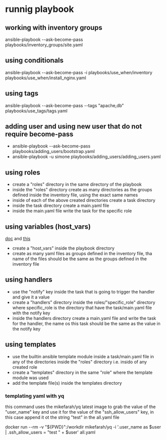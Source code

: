 # runnig playbook

## working with inventory groups
ansible-playbook --ask-become-pass playbooks/inventory_groups/site.yaml

## using conditionals
ansible-playbook --ask-become-pass -i playbooks/use_when/inventory playbooks/use_when/install_nginx.yaml

## using tags
ansible-playbook --ask-become-pass --tags "apache,db" playbooks/use_tags/tags.yaml

## adding user and using new user that do not require become-pass
- ansible-playbook --ask-become-pass  playbooks/adding_users/bootstrap.yaml 
- ansible-playbook -u simone  playbooks/adding_users/adding_users.yaml

## using roles
- create a "roles" directory in the same directory of the playbook
- inside the "roles" directory create as many directories as the groups defined inside the inventory file, using the exact same names
- inside of each of the above created directories create a task directory
- inside the task directory create a main.yaml file
- inside the main.yaml file write the task for the specific role

## using variables (host_vars)
[doc](https://docs.ansible.com/ansible/latest/user_guide/intro_inventory.html#splitting-out-vars) and [this](https://docs.ansible.com/ansible/latest/user_guide/playbooks_variables.html#ansible-variable-precedence)

- create a "host_vars" inside the playbook directory
- create as many yaml files as groups defined in the inventory file, tha name of the files should be the same as the groups defined in the inventory file

## using handlers
- use the "notify" key inside the task that is going to trigger the handler and give it a value
- create a "handlers" directory inside the roles/"specific_role" directory where specific_role is the directory that have the task/main.yaml file with the notify key
- inside the handlers directory create a main.yaml file and write the task for the handler, the name os this task should be the same as the value in the notify key

## using templates
- use the builtin ansible template module inside a task/main.yaml file in any of the directories inside the "roles" directory i.e. insido of any created role
- create a "templates" directory in the same "role" where the template module was used
- add the template file(s) inside the templates directory
### templating yaml with yq
this command uses the mikefarah/yq latest image to grab the value of the "user_name" key and use it for the value of the "ssh_allow_users" key, in this case append it ot the string "test" in the all.yaml file

docker run --rm -v "${PWD}":/workdir mikefarah/yq -i '.user_name as $user | .ssh_allow_users = "test " + $user' all.yaml

